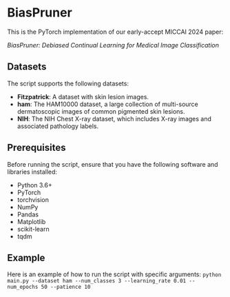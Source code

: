 # BiasPruner
This is the PyTorch implementation of our early-accept MICCAI 2024 paper:

*BiasPruner: Debiased Continual Learning for Medical Image Classification*

## Datasets

The script supports the following datasets:

- **Fitzpatrick**: A dataset with skin lesion images.
- **ham**: The HAM10000 dataset, a large collection of multi-source dermatoscopic images of common pigmented skin lesions.
- **NIH**: The NIH Chest X-ray dataset, which includes X-ray images and associated pathology labels.

## Prerequisites

Before running the script, ensure that you have the following software and libraries installed:

- Python 3.6+
- PyTorch
- torchvision
- NumPy
- Pandas
- Matplotlib
- scikit-learn
- tqdm

## Example
Here is an example of how to run the script with specific arguments:
`python main.py --dataset ham --num_classes 3 --learning_rate 0.01 --num_epochs 50 --patience 10`
